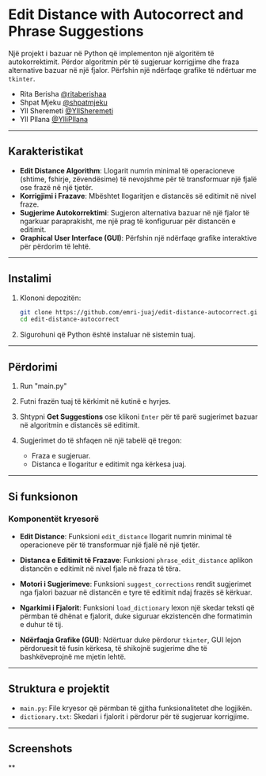 # Edit Distance with Autocorrect and Phrase Suggestions

Një projekt i bazuar në Python që implementon një algoritëm të autokorrektimit. Përdor algoritmin për të sugjeruar korrigjime dhe fraza alternative bazuar në një fjalor. Përfshin një ndërfaqe grafike të ndërtuar me `tkinter`.

- Rita Berisha [@ritaberishaa](https://github.com/ritaberishaa)
- Shpat Mjeku [@shpatmjeku](https://github.com/shpatmjeku)
- Yll Sheremeti [@YllSheremeti](https://github.com/YllSheremeti)
- Yll Pllana [@YlliPllana](https://github.com/YlliPllana)
---

## Karakteristikat
- **Edit Distance Algorithm**: Llogarit numrin minimal të operacioneve (shtime, fshirje, zëvendësime) të nevojshme për të transformuar një fjalë ose frazë në një tjetër.
- **Korrigjimi i Frazave**: Mbështet llogaritjen e distancës së editimit në nivel fraze.
- **Sugjerime Autokorrektimi**: Sugjeron alternativa bazuar në një fjalor të ngarkuar paraprakisht, me një prag të konfiguruar për distancën e editimit.
- **Graphical User Interface (GUI)**: Përfshin një ndërfaqe grafike interaktive për përdorim të lehtë.

---


## Instalimi

1. Klononi depozitën:
    ```bash
    git clone https://github.com/emri-juaj/edit-distance-autocorrect.git
    cd edit-distance-autocorrect
    ```
2. Sigurohuni që Python është instaluar në sistemin tuaj.

---

## Përdorimi
1. Run "main.py"
2. Futni frazën tuaj të kërkimit në kutinë e hyrjes.

3. Shtypni **Get Suggestions** ose klikoni `Enter` për të parë sugjerimet bazuar në algoritmin e distancës së editimit.

4. Sugjerimet do të shfaqen në një tabelë që tregon:
    - Fraza e sugjeruar.
    - Distanca e llogaritur e editimit nga kërkesa juaj.

---

## Si funksionon
### Komponentët kryesorë
- **Edit Distance**:
    Funksioni `edit_distance` llogarit numrin minimal të operacioneve për të transformuar një fjalë në një tjetër.
    
- **Distanca e Editimit të Frazave**:
    Funksioni `phrase_edit_distance` aplikon distancën e editimit në nivel fjale në fraza të tëra.

- **Motori i Sugjerimeve**:
    Funksioni `suggest_corrections` rendit sugjerimet nga fjalori bazuar në distancën e tyre të editimit ndaj frazës së kërkuar.

- **Ngarkimi i Fjalorit**:
    Funksioni `load_dictionary` lexon një skedar teksti që përmban të dhënat e fjalorit, duke siguruar ekzistencën dhe formatimin e duhur të tij.

- **Ndërfaqja Grafike (GUI)**:
    Ndërtuar duke përdorur `tkinter`, GUI lejon përdoruesit të fusin kërkesa, të shikojnë sugjerime dhe të bashkëveprojnë me mjetin lehtë.

---

## Struktura e projektit
- `main.py`: File kryesor që përmban të gjitha funksionalitetet dhe logjikën.
- `dictionary.txt`: Skedari i fjalorit i përdorur për të sugjeruar korrigjime.

---



## Screenshots
**

